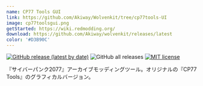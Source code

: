 ```yaml
---
name: CP77 Tools GUI
link: https://github.com/Akiway/Wolvenkit/tree/cp77tools-UI
image: cp77toolsgui.png
getStarted: https://wiki.redmodding.org/
download: https://github.com/Akiway/wolvenkit/releases/latest
color: '#D3B90C'
---
```

[![GitHub release (latest by date)](https://img.shields.io/github/v/release/Akiway/wolvenkit?include_prereleases)](https://github.com/Akiway/wolvenkit/releases)
![GitHub all releases](https://img.shields.io/github/downloads/Akiway/wolvenkit/total)
[![MIT license](https://img.shields.io/badge/License-MIT-blue.svg)](https://lbesson.mit-license.org/)

『サイバーパンク2077』アーカイブモッディングツール。オリジナルの『CP77 Tools』のグラフィカルバージョン。

